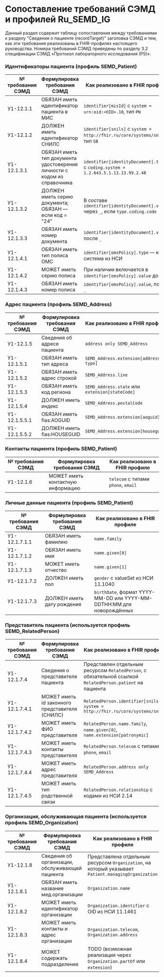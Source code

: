 # Сопоставление требований СЭМД и профилей Ru_SEMD_IG
Данный раздел содержит таблицу сопоставления между требованиями к разделу "Сведения о пациенте (recordTarget)" заголовка СЭМД и тем, как эти требования реализованы в FHIR-профилях настоящего руководства. Номера требований СЭМД приведены по разделу 3.2 спецификации СЭМД «Протокол лабораторного исследования (Р5)».

### Идентификаторы пациента (профиль SEMD_Patient)

| № требования СЭМД | Формулировка требования СЭМД | Как реализовано в FHIR профиле |
| --- | --- | --- |
| У1-12.1.1 | ОБЯЗАН иметь идентификатор пациента в МИС | `identifier[misId]` с `system = urn:oid:<OID>.10`, тип `PN` |
| У1-12.1.2 | ДОЛЖЕН иметь идентификатор СНИЛС | `identifier[snils]` с `system = http://fhir.ru/core/systems/snils`, тип `SB` |
| У1-12.1.3.1 | ОБЯЗАН иметь тип документа удостоверения личности с кодом из справочника | `identifier[identityDocument].type` с `coding.system = 1.2.643.5.1.13.13.99.2.48` |
| У1-12.1.3.2 | ДОЛЖЕН иметь серию документа; ОБЯЗАН — если код = "24" | В составе `identifier[identityDocument].value` через `_`, если `type.coding.code = 24` |
| У1-12.1.3.3 | ОБЯЗАН иметь номер документа | `identifier[identityDocument].value`, после `_` |
| У1-12.1.4.1 | ОБЯЗАН иметь тип полиса ОМС | `identifier[omsPolicy].type` — код и система из НСИ |
| У1-12.1.4.2 | МОЖЕТ иметь серию полиса | При наличии включается в `identifier[omsPolicy].value` до `_` |
| У1-12.1.4.3 | ОБЯЗАН иметь номер полиса | `identifier[omsPolicy].value`, после `_` |


### Адрес пациента (профиль SEMD_Address)

| № требования СЭМД | Формулировка требования СЭМД | Как реализовано в FHIR профиле |
| --- | --- | --- |
| У1-12.1.5                          | Сведения об адресе пациента                         | `address only SEMD_Address`                 |
| У1-12.1.5.1                        | ОБЯЗАН иметь тип адреса                             | `SEMD_Address.extension[address-type]`      |
| У1-12.1.5.2                        | ОБЯЗАН иметь адрес строкой                          | `SEMD_Address.line`                         |
| У1-12.1.5.3                        | ОБЯЗАН иметь код региона                            | `SEMD_Address.state` или `extension[stateCode]` |
| У1-12.1.5.4                        | ДОЛЖЕН иметь индекс                                 | `SEMD_Address.postalCode`                   |
| У1-12.1.5.5.1                      | ОБЯЗАН иметь fias:AOGUID                            | `SEMD_Address.extension[aoguid]`            |
| У1-12.1.5.5.2                      | ДОЛЖЕН иметь fias:HOUSEGUID                         | `SEMD_Address.extension[houseguid]`         |

### Контакты пациента (профиль SEMD_Patient)

| № требования СЭМД | Формулировка требования СЭМД | Как реализовано в FHIR профиле |
| --- | --- | --- |
| У1-12.1.6 | МОЖЕТ иметь контактную информацию | `telecom` с типами `phone`, `email` |

### Личные данные пациента (профиль SEMD_Patient)

| № требования СЭМД | Формулировка требования СЭМД | Как реализовано в FHIR профиле |
| --- | --- | --- |
| У1-12.1.7.1.1 | ОБЯЗАН иметь фамилию | `name.family` |
| У1-12.1.7.1.2 | ОБЯЗАН иметь имя | `name.given[0]` |
| У1-12.1.7.1.3 | МОЖЕТ иметь отчество | `name.given[1]` |
| У1-12.1.7.2 | ДОЛЖЕН иметь пол | `gender` с valueSet из НСИ 11.1040 |
| У1-12.1.7.3 | ДОЛЖЕН иметь дату рождения | `birthDate`, формат YYYY-MM-DD или YYYY-MM-DDTHH:MM для новорождённых |

### Представитель пациента (используется профиль SEMD_RelatedPerson)

| № требования СЭМД | Формулировка требования СЭМД | Как реализовано в FHIR профиле |
| --- | --- | --- |
| У1-12.1.7.4 | Сведения о представителе пациента | Представлен отдельным ресурсом `RelatedPerson`, с обязательной ссылкой `RelatedPerson.patient` на пациента |
| У1-12.1.7.4.1 | МОЖЕТ иметь id законного представителя (СНИЛС) | `RelatedPerson.identifier[snils]` с `system = http://fhir.ru/core/systems/snils` |
| У1-12.1.7.4.2 | МОЖЕТ иметь ФИО представителя | `RelatedPerson.name.family`, `name.given[0]`, `name.extension[patronymic]` |
| У1-12.1.7.4.3 | МОЖЕТ иметь контакты представителя | `RelatedPerson.telecom` с типами `phone`, `email` |
| У1-12.1.7.4.4 | МОЖЕТ иметь адрес представителя | `RelatedPerson.address only SEMD_Address` |
| У1-12.1.7.4.5 | МОЖЕТ иметь тип родственной связи | `RelatedPerson.relationship` c кодами из НСИ 2.14 |

### Организация, обслуживающая пациента (используется профиль SEMD_Organization)

| № требования СЭМД | Формулировка требования СЭМД | Как реализовано в FHIR профиле |
| --- | --- | --- |
| У1-12.1.8 | Сведения об организации, обслуживающей пациента | Представлена отдельным ресурсом `Organization`, на который указывает `Patient.managingOrganization` |
| У1-12.1.8.1 | ОБЯЗАН иметь название мед.организации | `Organization.name` |
| У1-12.1.8.2 | МОЖЕТ иметь идентификатор организации | `Organization.identifier` с OID из НСИ 11.1461 |
| У1-12.1.8.3 | МОЖЕТ иметь контакты и адрес организации | `Organization.telecom`, `Organization.address` |
| У1-12.1.8.4 | МОЖЕТ содержать подразделение | TODO (возможная реализация через `Organization.partOf` или `extension`) |


